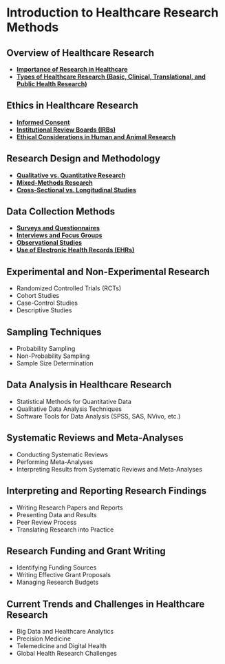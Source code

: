 # Introduction to Healthcare Research Methods
## Overview of Healthcare Research
- [**Importance of Research in Healthcare**](#)
- [**Types of Healthcare Research (Basic, Clinical, Translational, and Public Health Research)**](#)

## Ethics in Healthcare Research
- [**Informed Consent**](#)
- [**Institutional Review Boards (IRBs)**](#)
- [**Ethical Considerations in Human and Animal Research**](#)

## Research Design and Methodology
- [**Qualitative vs. Quantitative Research**](#)
- [**Mixed-Methods Research**](#)
- [**Cross-Sectional vs. Longitudinal Studies**](#)

## Data Collection Methods
- [**Surveys and Questionnaires**](#)
- [**Interviews and Focus Groups**](#)
- [**Observational Studies**](#)
- [**Use of Electronic Health Records (EHRs)**](#)

## Experimental and Non-Experimental Research
- Randomized Controlled Trials (RCTs)
- Cohort Studies
- Case-Control Studies
- Descriptive Studies

## Sampling Techniques
- Probability Sampling
- Non-Probability Sampling
- Sample Size Determination

## Data Analysis in Healthcare Research
- Statistical Methods for Quantitative Data
- Qualitative Data Analysis Techniques
- Software Tools for Data Analysis (SPSS, SAS, NVivo, etc.)

## Systematic Reviews and Meta-Analyses
- Conducting Systematic Reviews
- Performing Meta-Analyses
- Interpreting Results from Systematic Reviews and Meta-Analyses

## Interpreting and Reporting Research Findings
- Writing Research Papers and Reports
- Presenting Data and Results
- Peer Review Process
- Translating Research into Practice

## Research Funding and Grant Writing
- Identifying Funding Sources
- Writing Effective Grant Proposals
- Managing Research Budgets

## Current Trends and Challenges in Healthcare Research
- Big Data and Healthcare Analytics
- Precision Medicine
- Telemedicine and Digital Health
- Global Health Research Challenges
